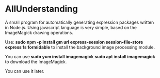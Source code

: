 # AllUnderstanding
A small program for automatically generating expression packages written in Node.js.
Using javascript language is very simple, based on the ImageMagick drawing operations.

Use:
<b>sudo npm -p install gm url express-session session-file-store express fs formidable</b>
to install the background image processing module.

You can use
<b>sudo yum install imagemagick</b>
<b>sudo apt install imagemagick</b>
to download the ImageMagick.

You can use it later.
